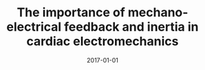 ---
title: "The importance of mechano-electrical feedback and inertia in cardiac electromechanics"
collection: publications
permalink: /publication/2017-01-01-The-importance-of-mechano-electrical-feedback-and-inertia-in-cardiac-electromechanics
date: 2017-01-01
venue: 'Computer methods in applied mechanics and engineering'
paperurl: 'https://www.sciencedirect.com/science/article/pii/S0045782516317728'
citation: ' Francisco Sahli,  Felipe Concha,  Daniel Hurtado,  Ellen Kuhl, &quot;The importance of mechano-electrical feedback and inertia in cardiac electromechanics.&quot; Computer methods in applied mechanics and engineering, 2017.'
authors: 'Francisco Sahli, Felipe Concha, Daniel Hurtado, Ellen Kuhl'
---